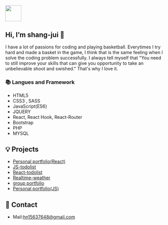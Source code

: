  ## <img width="50px" src="https://raw.githubusercontent.com/ms314006/ms314006/basic/resource/gqsm.png" />
  ## Hi, I’m shang-jui 👋
 I have a lot of passions for coding and playing basketball.
 Everytimes I try hard and made a basket in the game, I think that is the same feeling when I solve the coding problem successfully.
 I always tell myself that "You need to still improve your skills that can give you opportunity to take an unbelievable shoot and swished."
 That's why I love it.
### 📚 Langues and Framework
- HTML5
- CSS3 , SASS
- JavaScript(ES6)
- JQUERY
- React, React Hook, React-Router
- Bootstrap
- PHP
- MYSQL

## 💡 Projects
- [Personal portfolio(React)](https://shang-jui.github.io/react-personalworks/)
- [JS-todolist](https://shang-jui.github.io/JS-todolist/)
- [React-todolist](https://shang-jui.github.io/react-todolist/)
- [Realtime-weather](https://shang-jui.github.io/realtime-weather/)
- [group portfolio ](https://www.hui779.com/group3/)
- [Personal portfolio(JS)](https://shang-jui.github.io/personalproject/)

## 🔗 Contact
- Mail:hn15637648@gmail.com
<!---
shang-jui/shang-jui is a ✨ special ✨ repository because its `README.md` (this file) appears on your GitHub profile.
You can click the Preview link to take a look at your changes.
--->
